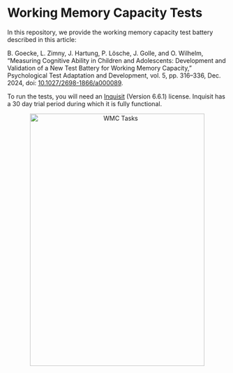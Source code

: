 # Working Memory Capacity Tests

In this repository, we provide the working memory capacity test battery described in this article:

B. Goecke, L. Zimny, J. Hartung, P. Lösche, J. Golle, and O. Wilhelm, “Measuring Cognitive Ability in Children and Adolescents: Development and Validation of a New Test Battery for Working Memory Capacity,” Psychological Test Adaptation and Development, vol. 5, pp. 316–336, Dec. 2024, doi: [10.1027/2698-1866/a000089](https://econtent.hogrefe.com/doi/10.1027/2698-1866/a000089).

To run the tests, you will need an [Inquisit] (Version 6.6.1) license. Inquisit has a 30 day trial period during which it is fully functional. 

<p align="center">
<img src="https://i.ibb.co/pwctHb2/tasks.png"
  alt="WMC Tasks"
  width="400" height="578">
</p>

[PsyArxiv]: https://osf.io/preprints/psyarxiv/awyxe
[Inquisit]: https://www.millisecond.com/


